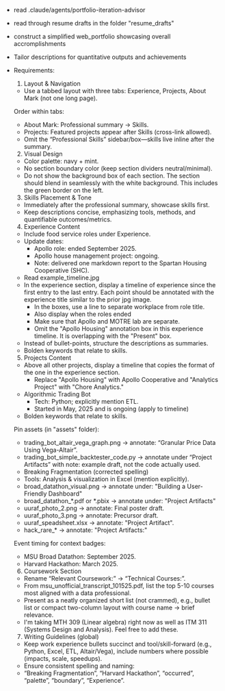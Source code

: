 * read .claude/agents/portfolio-iteration-advisor
* read through resume drafts in the folder "resume\_drafts"
* construct a simplified web\_portfolio showcasing overall accromplishments
* Tailor descriptions for quantitative outputs and achievements
* Requirements:



  1. Layout \& Navigation



  * Use a tabbed layout with three tabs: Experience, Projects, About Mark (not one long page).



  Order within tabs:

  

  * About Mark: Professional summary → Skills.
  * Projects: Featured projects appear after Skills (cross-link allowed).
  * Omit the “Professional Skills” sidebar/box—skills live inline after the summary.



  2. Visual Design



  * Color palette: navy + mint.
  * No section boundary color (keep section dividers neutral/minimal).
  * Do not show the background box of each section. The section should blend in seamlessly with the white background. This includes the green border on the left.



  3. Skills Placement \& Tone



  * Immediately after the professional summary, showcase skills first.
  * Keep descriptions concise, emphasizing tools, methods, and quantifiable outcomes/metrics.



  4. Experience Content



  * Include food service roles under Experience.
  * Update dates:
    * Apollo role: ended September 2025.
    * Apollo house management project: ongoing.
    * Note: delivered one markdown report to the Spartan Housing Cooperative (SHC).
  * Read example_timeline.jpg
  * In the experience section, display a timeline of experience since the first entry to the last entry. Each point should be annotated with the experience title similar to the prior jpg image. 
    * In the boxes, use a line to separate workplace from role title.
    * Also display when the roles ended
    * Make sure that Apollo and MOTRE lab are separate.
    * Omit the "Apollo Housing" annotation box in this experience timeline. It is overlapping with the "Present" box.
  * Instead of bullet-points, structure the descriptions as summaries.
  * Bolden keywords that relate to skills.



  5. Projects Content


  * Above all other projects, display a timeline that copies the format of the one in the experience section.
    * Replace "Apollo Housing" with Apollo Cooperative and "Analytics Project" with "Chore Analytics."
  * Algorithmic Trading Bot
    * Tech: Python; explicitly mention ETL.
    * Started in May, 2025 and is ongoing (apply to timeline)
  * Bolden keywords that relate to skills.
  



  Pin assets (in "assets" folder):

  

  * trading\_bot\_altair\_vega\_graph.png → annotate: “Granular Price Data Using Vega-Altair”.
  * trading\_bot\_simple\_backtester\_code.py → annotate under “Project Artifacts” with note: example draft, not the code actually used.
  * Breaking Fragmentation (corrected spelling)
  * Tools: Analysis \& visualization in Excel (mention explicitly).
  * broad\_datathon\_visual.png -> annotate under: "Building a User-Friendly Dashboard"
  * broad\_datathon\_\*.pdf or \*.pbix -> annotate under: "Project Artifacts"
  * uuraf\_photo\_2.png → annotate: Final poster draft.
  * uuraf\_photo\_3.png → annotate: Precursor draft.
  * uuraf\_speadsheet.xlsx → annotate: "Project Artifact".
  * hack\_rare\_\* -> annotate: "Project Artifacts:"





  Event timing for context badges:

  

  * MSU Broad Datathon: September 2025.
  * Harvard Hackathon: March 2025.



  6. Coursework Section



  * Rename “Relevant Coursework:” → “Technical Courses:”.
  * From msu\_unofficial\_transcript\_101525.pdf, list the top 5-10 courses most aligned with a data professional.
  * Present as a neatly organized short list (not crammed), e.g., bullet list or compact two-column layout with course name → brief relevance.
  * I'm taking MTH 309 (Linear algebra) right now as well as ITM 311 (Systems Design and Analysis). Feel free to add these.



  7. Writing Guidelines (global)



  * Keep work experience bullets succinct and tool/skill-forward (e.g., Python, Excel, ETL, Altair/Vega), include numbers where possible (impacts, scale, speedups).
  * Ensure consistent spelling and naming:
  * “Breaking Fragmentation”, “Harvard Hackathon”, “occurred”, “palette”, “boundary”, “Experience”.



